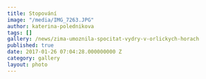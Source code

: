 ```yaml
---
title: Stopování
image: "/media/IMG_7263.JPG"
author: katerina-polednikova
tags: []
gallery: /news/zima-umoznila-spocitat-vydry-v-orlickych-horach
published: true
date: 2017-01-26 07:04:28.000000000 Z
category: gallery
layout: photo
---
```

